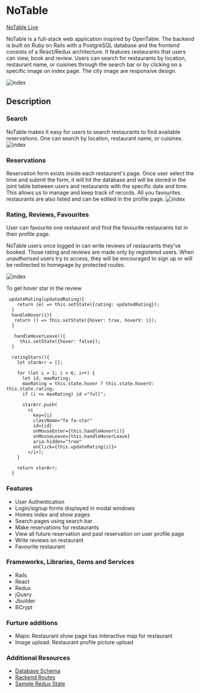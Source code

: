 

# NoTable

[NoTable Live](https://notable-mi.herokuapp.com/#/)

NoTable is a full-stack web application inspired by OpenTable. The backend is built on Ruby on Rails with a PostgreSQL database and the frontend consists of a React/Redux architecture.
It features restaurants that users can view, book and review. Users can search for restaurants by location, restaurant name, or cuisines through the search bar or by clicking on a specific image on index page. The city image are responsive design.

![index](https://res.cloudinary.com/chengzii/image/upload/v1523652624/starTable_index.jpg)




## Description
### Search
NoTable makes it easy for users to search restaurants to find available reservations. One can search by location, restaurant name, or cuisines.
![index](https://res.cloudinary.com/chengzii/image/upload/v1523658252/starTable_search.jpg)




### Reservations
Reservation form exists inside each restaurant's page. Once user select the time and submit the form, it will hit the database and will be stored in the joint table between users and restaurants with the specific date and time. This allows us to manage and keep track of records. All you favourites restaurants are also listed and can be edited in the profile page.
![index](https://res.cloudinary.com/chengzii/image/upload/v1523658110/starTable_reservation.jpg)




### Rating, Reviews, Favourites
User can favourite one restaurant and find the favourite restaurants list in their profile page.

NoTable users once logged in can write reviews of restaurants they've booked.
Those rating and reviews are made only by registered users. When unauthorised users try to access, they will be encouraged to sign up or will be redirected to homepage by protected routes.

![index](https://res.cloudinary.com/chengzii/image/upload/v1523658106/starTable_comment.jpg)

To get hover star in the review
```JS  
 updateRating(updatedRating){
    return (e) => this.setState({rating: updatedRating});
  }
  handleHover(i){
   return () => this.setState({hover: true, hoverV: i});
  }

   handleHoverLeave(){
     this.setState({hover: false});
  }  

  ratingStars(){
    let starArr = [];

    for (let i = 1; i < 6; i++) {
      let id, maxRating;
      maxRating = this.state.hover ? this.state.hoverV: this.state.rating;
      if (i <= maxRating) id ="full";

      starArr.push(
        <i
          key={i}
          className="fa fa-star"
          id={id}
          onMouseEnter={this.handleHover(i)}
          onMouseLeave={this.handleHoverLeave}
          aria-hidden="true"
          onClick={this.updateRating(i)}>
        </i>);
    }

    return starArr;
  }

```




### Features
- User Authentication
- Login/signup forms displayed in modal windows
- Homes index and show pages
- Search pages using search bar
- Make reservations for restaurants
- View all future reservation and past reservation on user profile page
- Write reviews on restaurant
- Favourite restaurant


### Frameworks, Libraries, Gems and Services
- Rails
- React
- Redux
- jQuery
- Jbuilder
- BCrypt



### Furture additions
- Maps: Restaurant show page has interactive map for restaurant
- Image upload: Restaurant profile picture upload


### Additional Resources
- [Database Schema](https://github.com/muhammedimtiyaz/Notable/wiki/database-schema)
- [Rackend Routes](https://github.com/muhammedimtiyaz/Notable/wiki/backend-routes)
- [Sample Redux State](https://github.com/muhammedimtiyaz/Notable/wiki/sample-state)
